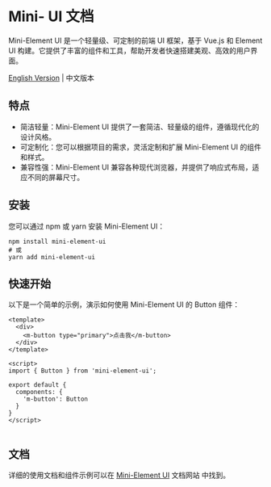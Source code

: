 # Mini-  UI 文档

Mini-Element UI 是一个轻量级、可定制的前端 UI 框架，基于 Vue.js 和 Element UI 构建。它提供了丰富的组件和工具，帮助开发者快速搭建美观、高效的用户界面。

[English Version](./README_EN.md) | 中文版本

## 特点

- 简洁轻量：Mini-Element UI 提供了一套简洁、轻量级的组件，遵循现代化的设计风格。
- 可定制化：您可以根据项目的需求，灵活定制和扩展 Mini-Element UI 的组件和样式。
- 兼容性强：Mini-Element UI 兼容各种现代浏览器，并提供了响应式布局，适应不同的屏幕尺寸。

## 安装

您可以通过 npm 或 yarn 安装 Mini-Element UI：

```shell
npm install mini-element-ui
# 或
yarn add mini-element-ui

```
## 快速开始

以下是一个简单的示例，演示如何使用 Mini-Element UI 的 Button 组件：


```
<template>
  <div>
    <m-button type="primary">点击我</m-button>
  </div>
</template>

<script>
import { Button } from 'mini-element-ui';

export default {
  components: {
    'm-button': Button
  }
}
</script>


```


## 文档

详细的使用文档和组件示例可以在 [Mini-Element UI](https://songwen02.github.io/mini-el/#/) 文档网站 中找到。